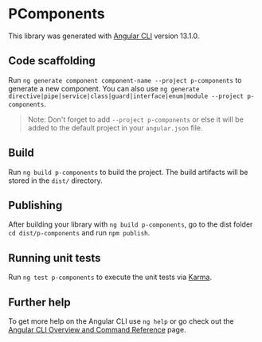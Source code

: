 # PComponents

This library was generated with [Angular CLI](https://github.com/angular/angular-cli) version 13.1.0.

## Code scaffolding

Run `ng generate component component-name --project p-components` to generate a new component. You can also use `ng generate directive|pipe|service|class|guard|interface|enum|module --project p-components`.
> Note: Don't forget to add `--project p-components` or else it will be added to the default project in your `angular.json` file. 

## Build

Run `ng build p-components` to build the project. The build artifacts will be stored in the `dist/` directory.

## Publishing

After building your library with `ng build p-components`, go to the dist folder `cd dist/p-components` and run `npm publish`.

## Running unit tests

Run `ng test p-components` to execute the unit tests via [Karma](https://karma-runner.github.io).

## Further help

To get more help on the Angular CLI use `ng help` or go check out the [Angular CLI Overview and Command Reference](https://angular.io/cli) page.

